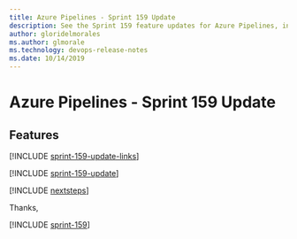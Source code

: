 ```yaml
---
title: Azure Pipelines - Sprint 159 Update
description: See the Sprint 159 feature updates for Azure Pipelines, including next steps.
author: gloridelmorales
ms.author: glmorale
ms.technology: devops-release-notes
ms.date: 10/14/2019
---
```


# Azure Pipelines - Sprint 159 Update

## Features

[!INCLUDE [sprint-159-update-links](../includes/pipelines/sprint-159-update-links.md)]

[!INCLUDE [sprint-159-update](../includes/pipelines/sprint-159-update.md)]

[!INCLUDE [nextsteps](../includes/nextsteps.md)]

Thanks,

[!INCLUDE [sprint-159](../includes/signer/sprint-159.md)]
